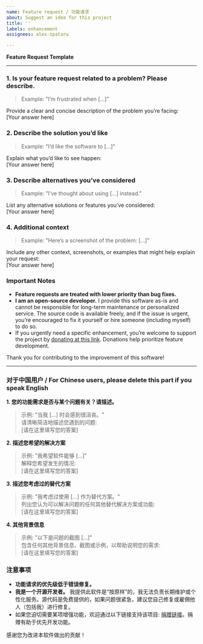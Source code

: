 ```yaml
---
name: Feature request / 功能请求
about: Suggest an idea for this project
title: ''
labels: enhancement
assignees: alex-spataru

---
```


**Feature Request Template**

---

### **1. Is your feature request related to a problem? Please describe.**

> Example: "I’m frustrated when […]"

Provide a clear and concise description of the problem you’re facing:  
[Your answer here]

### **2. Describe the solution you’d like**

> Example: "I’d like the software to [...]"

Explain what you’d like to see happen:  
[Your answer here]

### **3. Describe alternatives you’ve considered**

> Example: "I’ve thought about using [...] instead."

List any alternative solutions or features you’ve considered:  
[Your answer here]

### **4. Additional context**

> Example: "Here’s a screenshot of the problem: [...]"

Include any other context, screenshots, or examples that might help explain your request:  
[Your answer here]

### **Important Notes**

- **Feature requests are treated with lower priority than bug fixes.**  
- **I am an open-source developer.** I provide this software as-is and cannot be responsible for long-term maintenance or personalized service. The source code is available freely, and if the issue is urgent, you’re encouraged to fix it yourself or hire someone (including myself) to do so.  
- If you urgently need a specific enhancement, you’re welcome to support the project by [donating at this link](https://www.paypal.com/donate?hosted_button_id=XN68J47QJKYDE). Donations help prioritize feature development.

Thank you for contributing to the improvement of this software!

---

### **对于中国用户 / For Chinese users, please delete this part if you speak English**

**1. 您的功能需求是否与某个问题有关？请描述。**  
> 示例: "当我 […] 时会感到很沮丧。"  
请清晰简洁地描述您遇到的问题:  
[请在这里填写您的答案]

**2. 描述您希望的解决方案**  
> 示例: "我希望软件能够 […]"  
解释您希望发生的情况:  
[请在这里填写您的答案]

**3. 描述您考虑过的替代方案**  
> 示例: "我考虑过使用 […] 作为替代方案。"  
列出您认为可以解决问题的任何其他替代解决方案或功能:  
[请在这里填写您的答案]

**4. 其他背景信息**  
> 示例: "以下是问题的截图 […]"  
包含任何其他背景信息、截图或示例，以帮助说明您的需求:  
[请在这里填写您的答案]

### 注意事项  
- **功能请求的优先级低于错误修复。**  
- **我是一个开源开发者。** 我提供此软件是“按原样”的，我无法负责长期维护或个性化服务。源代码是免费提供的，如果问题很紧急，建议您自己修复或雇佣他人（包括我）进行修复。  
- 如果您迫切需要某项增强功能，欢迎通过以下链接支持该项目: [捐赠链接](https://www.paypal.com/donate?hosted_button_id=XN68J47QJKYDE)。捐赠有助于优先开发功能。

感谢您为改进本软件做出的贡献！
